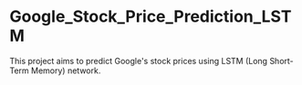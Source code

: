 # Google_Stock_Price_Prediction_LSTM
This project aims to predict Google's stock prices using LSTM (Long Short-Term Memory) network. 
